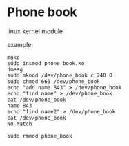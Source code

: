 # Phone book

linux kernel module

example:

```
make
sudo insmod phone_book.ko
dmesg
sudo mknod /dev/phone_book c 240 0
sudo chmod 666 /dev/phone_book
echo "add name 843" > /dev/phone_book
echo "find name" > /dev/phone_book
cat /dev/phone_book
name 843
echo "find name2" > /dev/phone_book
cat /dev/phone_book
No match

sudo rmmod phone_book
```
